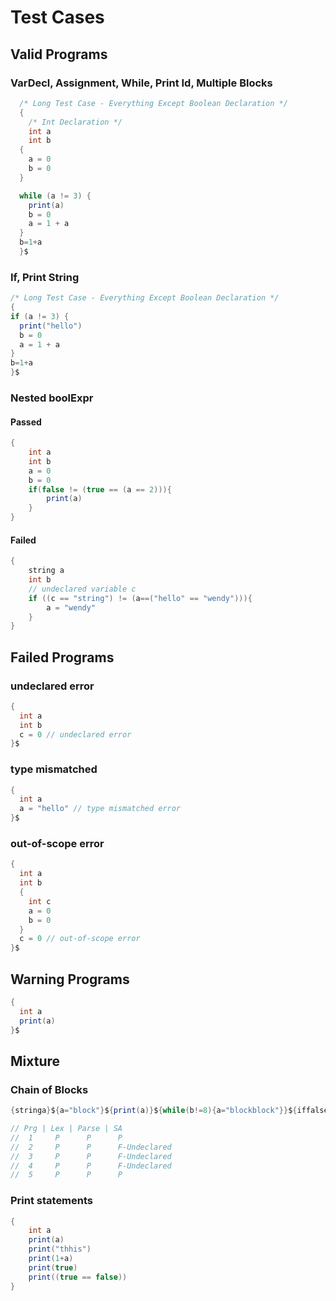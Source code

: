 # Test Cases

## Valid Programs

### VarDecl, Assignment, While, Print Id, Multiple Blocks
```java
  /* Long Test Case - Everything Except Boolean Declaration */
  {
    /* Int Declaration */
    int a
    int b
  {
    a = 0
    b = 0
  }

  while (a != 3) {
    print(a)
    b = 0
    a = 1 + a
  }
  b=1+a
  }$
```

### If, Print String
```java
/* Long Test Case - Everything Except Boolean Declaration */
{
if (a != 3) {
  print("hello")
  b = 0
  a = 1 + a
}
b=1+a
}$
```
### Nested boolExpr
#### Passed
```java
{
    int a
    int b
    a = 0
    b = 0
    if(false != (true == (a == 2))){
        print(a)
    }
}
```
#### Failed
```java
{
    string a
    int b
    // undeclared variable c
    if ((c == "string") != (a==("hello" == "wendy"))){
        a = "wendy"
    }
}
```

## Failed Programs
### undeclared error
```java
{
  int a
  int b
  c = 0 // undeclared error
}$
```

### type mismatched
```java
{
  int a
  a = "hello" // type mismatched error
}$
```

###  out-of-scope error
```java
{
  int a
  int b
  {
    int c
    a = 0
    b = 0
  }
  c = 0 // out-of-scope error
}$
```

###

## Warning Programs
```java
{
  int a
  print(a)
}$
```

## Mixture

### Chain of Blocks
```java
{stringa}${a="block"}${print(a)}${while(b!=8){a="blockblock"}}${iffalse{print("blockblockblock")}}$

// Prg | Lex | Parse | SA
//  1     P      P      P
//  2     P      P      F-Undeclared
//  3     P      P      F-Undeclared
//  4     P      P      F-Undeclared
//  5     P      P      P
```

### Print statements
```java
{
    int a
    print(a)
    print("thhis")
    print(1+a)
    print(true)
    print((true == false))
}
```